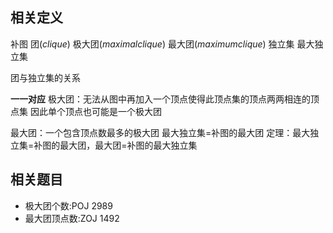 ## 相关定义

补图
团($clique$)
极大团($maximal clique$)
最大团($maximum clique$)
独立集
最大独立集

团与独立集的关系

**一一对应**
极大团：无法从图中再加入一个顶点使得此顶点集的顶点两两相连的顶点集
因此单个顶点也可能是一个极大团

最大团：一个包含顶点数最多的极大团
最大独立集=补图的最大团
定理：最大独立集=补图的最大团，最大团=补图的最大独立集

## 相关题目

 - 极大团个数:POJ 2989
 - 最大团顶点数:ZOJ 1492
